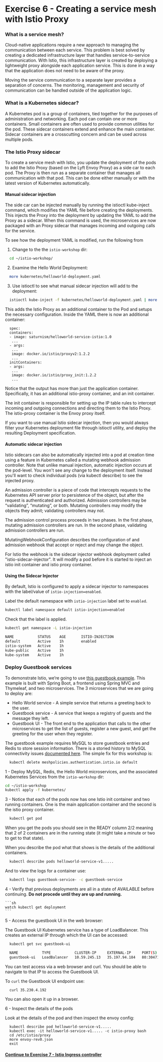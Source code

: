 # Exercise 6 - Creating a service mesh with Istio Proxy

### What is a service mesh?

Cloud-native applications require a new approach to managing the communication between each service. This problem is best solved by creating a dedicated infrastructure layer that handles service-to-service communication. With Istio, this infrastructure layer is created by deploying a lightweight proxy alongside each application service. This is done in a way that the application does not need to be aware of the proxy.

Moving the service communication to a separate layer provides a separation of concerns. The monitoring, management and security of communication can be handled outside of the application logic.

### What is a Kubernetes sidecar?

A Kubernetes pod is a group of containers, tied together for the purposes of administration and networking. Each pod can contain one or more containers.  Small containers are often used to provide common utilities for the pod. These sidecar containers extend and enhance the main container. Sidecar containers are a crosscutting concern and can be used across multiple pods.

### The Istio Proxy sidecar

To create a service mesh with Istio, you update the deployment of the pods to add the Istio Proxy (based on the Lyft Envoy Proxy) as a side car to each pod. The Proxy is then run as a separate container that manages all communication with that pod. This can be done either manually or with the latest version of Kubernetes automatically.

#### Manual sidecar injection

The side car can be injected manually by running the istioctl kube-inject command, which modifies the YAML file before creating the deployments. This injects the Proxy into the deployment by updating the YAML to add the Proxy as a sidecar. When this command is used, the microservices are now packaged with an Proxy sidecar that manages incoming and outgoing calls for the service.

To see how the deployment YAML is modified, run the following from

1.  Change to the the `istio-workshop` dir:

```sh
  cd ~/istio-workshop/
```

2. Examine the Hello World Deployment:

```sh
  more kubernetes/helloworld-deployment.yaml
```

3. Use istioctl to see what manual sidecar injection will add to the deployment:

```sh
  istioctl kube-inject -f kubernetes/helloworld-deployment.yaml | more
```

This adds the Istio Proxy as an additional container to the Pod and setups the necessary configuration. Inside the YAML there is now an additional container:

```
  spec:
  containers:
  - image: saturnism/helloworld-service-istio:1.0
   ...
  - args:
   ...
   image: docker.io/istio/proxyv2:1.2.2
   ...
  initContainers:
  - args:
   ...
   image: docker.io/istio/proxy_init:1.2.2
   ...
```

Notice that the output has more than just the application container. Specifically, it has an additional istio-proxy container, and an init container.

The init container is responsible for setting up the IP table rules to intercept incoming and outgoing connections and directing them to the Istio Proxy. The istio-proxy container is the Envoy proxy itself.

If you want to use manual Istio sidecar injection, then you would always filter your Kubernetes deployment file through istioctl utility, and deploy the resulting Deployment specification.


#### Automatic sidecar injection

Istio sidecars can also be automatically injected into a pod at creation time using a feature in Kubernetes called a mutating webhook admission controller.   Note that unlike manual injection, automatic injection occurs at the pod-level. You won't see any change to the deployment itself. Instead you'll want to check individual pods (via kubectl describe) to see the injected proxy.

An admission controller is a piece of code that intercepts requests to the Kubernetes API server prior to persistence of the object, but after the request is authenticated and authorized. Admission controllers may be “validating”, “mutating”, or both. Mutating controllers may modify the objects they admit; validating controllers may not.

The admission control process proceeds in two phases. In the first phase, mutating admission controllers are run. In the second phase, validating admission controllers are run.

MutatingWebhookConfiguration describes the configuration of and admission webhook that accept or reject and may change the object.  

For Istio the webhook is the sidecar injector webhook deployment called "istio-sidecar-injector".  It will modify a pod before it is started to inject an istio init container and istio proxy container.

#### Using the Sidecar Injector

By default, Istio is configured to apply a sidecar injector to namespaces with the label/value of `istio-injection=enabled`.

Label the default namespace with `istio-injection` label set to `enabled`.

```sh
kubectl label namespace default istio-injection=enabled
```

Check that the label is applied.

```sh
kubectl get namespace -L istio-injection

NAME           STATUS    AGE       ISTIO-INJECTION
default        Active    1h        enabled
istio-system   Active    1h        
kube-public    Active    1h        
kube-system    Active    1h
```

### Deploy Guestbook services

To demonstrate Istio, we’re going to use [this guestbook example](https://github.com/saturnism/istio-by-example-java/tree/master/spring-boot2-example). This example is built with Spring Boot, a frontend using Spring MVC and Thymeleaf, and two microservices. The 3 microservices that we are going to deploy are:

* Hello World service - A simple service that returns a greeting back to the user.
* Guestbook service - A service that keeps a registry of guests and the message they left.
* Guestbook UI - The front end to the application that calls to the other microservices to get the list of guests, register a new guest, and get the greeting for the user when they register.

The guestbook example requires MySQL to store guestbook entries and Redis to store session information. There is a storied history to MySQL connectivity issues [documented here](https://github.com/istio/istio/issues/10062).  The simple fix for this workshop is:

```sh
  kubectl delete meshpolicies.authentication.istio.io default
```

1 - Deploy MySQL, Redis, the Hello World microservices, and the associated Kubernetes Services from the `istio-workshop` dir:

  ```sh
  cd ~/istio-workshop
  kubectl apply -f kubernetes/
  ```

3 - Notice that each of the pods now has one Istio init container and two running containers. One is the main application container and the second is the istio proxy container.

```sh
  kubectl get pod
```

  When you get the pods you should see in the READY column 2/2 meaning that 2 of 2 containers are in the running state (it might take a minute or two to get to that state).  

  When you describe the pod what that shows is the details of the additional containers.

```sh
  kubectl describe pods helloworld-service-v1.....
```

  And to view the logs for a container use:

```sh
  kubectl logs guestbook-service- -c guestbook-service
```

4 - Verify that previous deployments are all in a state of AVAILABLE before continuing. **Do not procede until they are up and running.**

    ```sh
    watch kubectl get deployment
    ```

5 -  Access the guestbook UI in the web browser:

  The Guestbook UI Kubernetes service has a type of LoadBalancer.  This creates an external IP through which the UI can be accessed:

```sh
  kubectl get svc guestbook-ui

  NAME           TYPE           CLUSTER-IP     EXTERNAL-IP     PORT(S)        AGE
  guestbook-ui   LoadBalancer   10.59.245.13   35.197.94.184   80:30471/TCP   2m
```

  You can test access via a web browser and curl.  You should be able to navigate to that IP to access the Guestbook UI.

  To `curl` the Guestbook UI endpoint use:

```sh
  curl 35.230.4.192
```

  You can also open it up in a browser.

6 -  Inspect the details of the pods

  Look at the details of the pod and then inspect the envoy config:

```
  kubectl describe pod helloworld-service-v1.....
  kubectl exec -it helloworld-service-v1..... -c istio-proxy bash
  cd /etc/istio/proxy
  more envoy-rev0.json
  exit
```


#### [Continue to Exercise 7 - Istio Ingress controller](../exercise-7/README.md)
